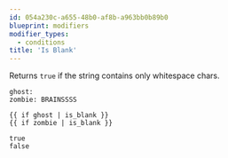 ```yaml
---
id: 054a230c-a655-48b0-af8b-a963bb0b89b0
blueprint: modifiers
modifier_types:
  - conditions
title: 'Is Blank'
---
```

Returns `true` if the string contains only whitespace chars.

```.language-yaml
ghost:
zombie: BRAINSSSS
```

```
{{ if ghost | is_blank }}
{{ if zombie | is_blank }}
```

```.language-output
true
false
```
